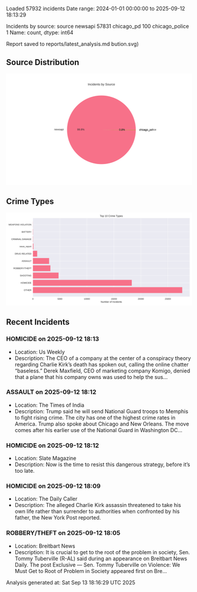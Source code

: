 
Loaded 57932 incidents
Date range: 2024-01-01 00:00:00 to 2025-09-12 18:13:29

Incidents by source:
source
newsapi           57831
chicago_pd          100
chicago_police        1
Name: count, dtype: int64

Report saved to reports/latest_analysis.md
bution.svg)

## Source Distribution
![Source Distribution](images/source_distribution.svg)

## Crime Types
![Crime Types](images/crime_types.svg)

## Recent Incidents

### HOMICIDE on 2025-09-12 18:13
- Location: Us Weekly
- Description: The CEO of a company at the center of a conspiracy theory regarding Charlie Kirk’s death has spoken out, calling the online chatter “baseless.” Derek Maxfield, CEO of marketing company Komigo, denied that a plane that his company owns was used to help the sus…


### ASSAULT on 2025-09-12 18:12
- Location: The Times of India
- Description: Trump said he will send National Guard troops to Memphis to fight rising crime. The city has one of the highest crime rates in America. Trump also spoke about Chicago and New Orleans. The move comes after his earlier use of the National Guard in Washington DC…


### HOMICIDE on 2025-09-12 18:12
- Location: Slate Magazine
- Description: Now is the time to resist this dangerous strategy, before it’s too late.


### HOMICIDE on 2025-09-12 18:09
- Location: The Daily Caller
- Description: The alleged Charlie Kirk assassin threatened to take his own life rather than surrender to authorities when confronted by his father, the New York Post reported.


### ROBBERY/THEFT on 2025-09-12 18:05
- Location: Breitbart News
- Description: It is crucial to get to the root of the problem in society, Sen. Tommy Tuberville (R-AL) said during an appearance on Breitbart News Daily.
The post Exclusive — Sen. Tommy Tuberville on Violence: We Must Get to Root of Problem in Society appeared first on Bre…

Analysis generated at: Sat Sep 13 18:16:29 UTC 2025
